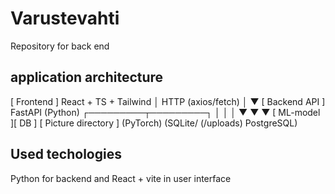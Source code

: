 # Varustevahti
Repository for back end

## application architecture

   [ Frontend ]
 React + TS + Tailwind
          │
   HTTP (axios/fetch)
          │
          ▼
 [ Backend API ]
    FastAPI (Python)
   ┌─────────┬─────────┐
   │         │         │
   ▼         ▼         ▼
[ ML-model ][ DB ]  [ Picture directory ]
 (PyTorch)  (SQLite/   (/uploads)
           PostgreSQL)


## Used techologies
Python for backend and React + vite in user interface

